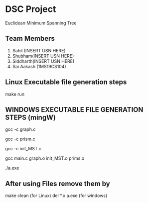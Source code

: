 # DSC Project
Euclidean Minimum Spanning Tree

## Team Members
1. Sahil (INSERT USN HERE)
2. Shubham(INSERT USN HERE)
3. Siddharth(INSERT USN HERE)
4. Sai Aakash (1MS19CS104)

## Linux Executable file generation steps ##

make run

## WINDOWS EXECUTABLE FILE GENERATION STEPS (mingW) ##

gcc -c graph.c

gcc -c prism.c

gcc -c init_MST.c

gcc main.c graph.o init_MST.o prims.o

./a.exe

## After using Files remove them by ##

make clean (for Linux)
del *.o a.exe (for windows)
